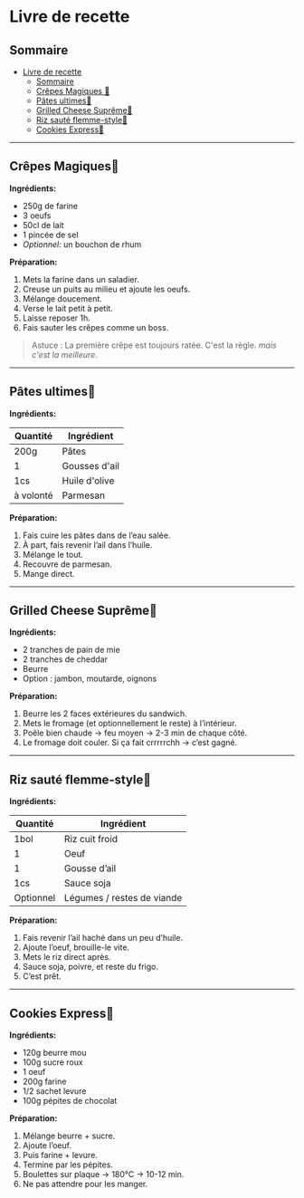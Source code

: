 # Livre de recette

## Sommaire

- [Livre de recette](#livre-de-recette)
  - [Sommaire](#sommaire)
  - [Crêpes Magiques 🥞](#crêpes-magiques🥞-)
  - [Pâtes ultimes🍝](#pâtes-ultimes🍝-)
  - [Grilled Cheese Suprême🧀](#grilled-cheese-suprême🧀-)
  - [Riz sauté flemme-style🍚](#riz-sauté-flemme-style🍚-)
  - [Cookies Express🍪](#cookies-express🍪-)

---

## Crêpes Magiques🥞

**Ingrédients:**

- 250g de farine
- 3 oeufs
- 50cl de lait
- 1 pincée de sel
- _Optionnel:_ un bouchon de rhum

**Préparation:**

1. Mets la farine dans un saladier.
2. Creuse un puits au milieu et ajoute les oeufs.
3. Mélange doucement.
4. Verse le lait petit à petit.
5. Laisse reposer 1h.
6. Fais sauter les crêpes comme un boss.

> Astuce : La première crêpe est toujours ratée. C'est la règle. _mais c'est la meilleure_.

---

## Pâtes ultimes🍝

**Ingrédients:**

| Quantité  | Ingrédient    |
| --------- | ------------- |
| 200g      | Pâtes         |
| 1         | Gousses d'ail |
| 1cs       | Huile d'olive |
| à volonté | Parmesan      |

**Préparation:**

1. Fais cuire les pâtes dans de l’eau salée.
2. À part, fais revenir l’ail dans l’huile.
3. Mélange le tout.
4. Recouvre de parmesan.
5. Mange direct.

---

## Grilled Cheese Suprême🧀

**Ingrédients:**

- 2 tranches de pain de mie
- 2 tranches de cheddar
- Beurre
- Option : jambon, moutarde, oignons

**Préparation:**

1. Beurre les 2 faces extérieures du sandwich.
2. Mets le fromage (et optionnellement le reste) à l’intérieur.
3. Poêle bien chaude → feu moyen → 2-3 min de chaque côté.
4. Le fromage doit couler. Si ça fait crrrrrchh → c’est gagné.

---

## Riz sauté flemme-style🍚

**Ingrédients:**

| Quantité  | Ingrédient                 |
| --------- | -------------------------- |
| 1bol      | Riz cuit froid             |
| 1         | Oeuf                       |
| 1         | Gousse d’ail               |
| 1cs       | Sauce soja                 |
| Optionnel | Légumes / restes de viande |

**Préparation:**

1. Fais revenir l’ail haché dans un peu d’huile.
2. Ajoute l’oeuf, brouille-le vite.
3. Mets le riz direct après.
4. Sauce soja, poivre, et reste du frigo.
5. C’est prêt.

---

## Cookies Express🍪

**Ingrédients:**

- 120g beurre mou
- 100g sucre roux
- 1 oeuf
- 200g farine
- 1/2 sachet levure
- 100g pépites de chocolat

**Préparation:**

1. Mélange beurre + sucre.
2. Ajoute l’oeuf.
3. Puis farine + levure.
4. Termine par les pépites.
5. Boulettes sur plaque → 180°C → 10-12 min.
6. Ne pas attendre pour les manger.
